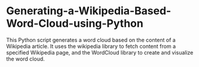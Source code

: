 # Generating-a-Wikipedia-Based-Word-Cloud-using-Python
This Python script generates a word cloud based on the content of a Wikipedia article. It uses the wikipedia library to fetch content from a specified Wikipedia page, and the WordCloud library to create and visualize the word cloud.
